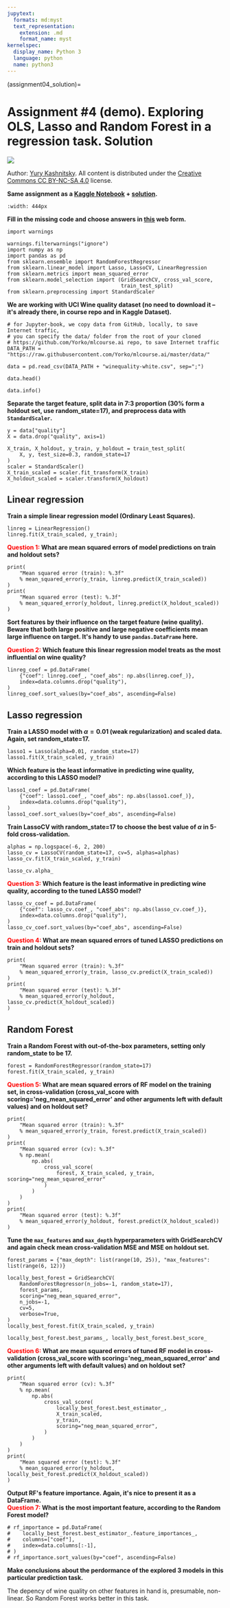 ```yaml
---
jupytext:
  formats: md:myst
  text_representation:
    extension: .md
    format_name: myst
kernelspec:
  display_name: Python 3
  language: python
  name: python3
---
```


(assignment04_solution)=

# Assignment #4 (demo). Exploring OLS, Lasso and Random Forest in a regression task. Solution

<img src="https://habrastorage.org/webt/ia/m9/zk/iam9zkyzqebnf_okxipihkgjwnw.jpeg" />

Author: [Yury Kashnitsky](https://www.linkedin.com/in/festline/). All content is distributed under the [Creative Commons CC BY-NC-SA 4.0](https://creativecommons.org/licenses/by-nc-sa/4.0/) license.

**Same assignment as a [Kaggle Notebook](https://www.kaggle.com/kashnitsky/a6-demo-linear-models-and-rf-for-regression) + [solution](https://www.kaggle.com/kashnitsky/a6-demo-regression-solution).**  


```{figure} /_static/img/wine_quality.jpg
:width: 444px
```

**Fill in the missing code and choose answers in [this](https://docs.google.com/forms/d/1aHyK58W6oQmNaqEfvpLTpo6Cb0-ntnvJ18rZcvclkvw/edit) web form.**


```{code-cell} ipython3
import warnings

warnings.filterwarnings("ignore")
import numpy as np
import pandas as pd
from sklearn.ensemble import RandomForestRegressor
from sklearn.linear_model import Lasso, LassoCV, LinearRegression
from sklearn.metrics import mean_squared_error
from sklearn.model_selection import (GridSearchCV, cross_val_score,
                                     train_test_split)
from sklearn.preprocessing import StandardScaler
```

**We are working with UCI Wine quality dataset (no need to download it – it's already there, in course repo and in Kaggle Dataset).**


```{code-cell} ipython3
# for Jupyter-book, we copy data from GitHub, locally, to save Internet traffic,
# you can specify the data/ folder from the root of your cloned
# https://github.com/Yorko/mlcourse.ai repo, to save Internet traffic
DATA_PATH = "https://raw.githubusercontent.com/Yorko/mlcourse.ai/master/data/"
```


```{code-cell} ipython3
data = pd.read_csv(DATA_PATH + "winequality-white.csv", sep=";")
```


```{code-cell} ipython3
data.head()
```


```{code-cell} ipython3
data.info()
```

**Separate the target feature, split data in 7:3 proportion (30% form a holdout set, use random_state=17), and preprocess data with `StandardScaler`.**


```{code-cell} ipython3
y = data["quality"]
X = data.drop("quality", axis=1)

X_train, X_holdout, y_train, y_holdout = train_test_split(
    X, y, test_size=0.3, random_state=17
)
scaler = StandardScaler()
X_train_scaled = scaler.fit_transform(X_train)
X_holdout_scaled = scaler.transform(X_holdout)
```

## Linear regression

**Train a simple linear regression model (Ordinary Least Squares).**


```{code-cell} ipython3
linreg = LinearRegression()
linreg.fit(X_train_scaled, y_train);
```

**<font color='red'>Question 1:</font> What are mean squared errors of model predictions on train and holdout sets?**


```{code-cell} ipython3
print(
    "Mean squared error (train): %.3f"
    % mean_squared_error(y_train, linreg.predict(X_train_scaled))
)
print(
    "Mean squared error (test): %.3f"
    % mean_squared_error(y_holdout, linreg.predict(X_holdout_scaled))
)
```

**Sort features by their influence on the target feature (wine quality). Beware that both large positive and large negative coefficients mean large influence on target. It's handy to use `pandas.DataFrame` here.**

**<font color='red'>Question 2:</font> Which feature this linear regression model treats as the most influential on wine quality?**


```{code-cell} ipython3
linreg_coef = pd.DataFrame(
    {"coef": linreg.coef_, "coef_abs": np.abs(linreg.coef_)},
    index=data.columns.drop("quality"),
)
linreg_coef.sort_values(by="coef_abs", ascending=False)
```

## Lasso regression

**Train a LASSO model with $\alpha = 0.01$ (weak regularization) and scaled data. Again, set random_state=17.**


```{code-cell} ipython3
lasso1 = Lasso(alpha=0.01, random_state=17)
lasso1.fit(X_train_scaled, y_train)
```

**Which feature is the least informative in predicting wine quality, according to this LASSO model?**


```{code-cell} ipython3
lasso1_coef = pd.DataFrame(
    {"coef": lasso1.coef_, "coef_abs": np.abs(lasso1.coef_)},
    index=data.columns.drop("quality"),
)
lasso1_coef.sort_values(by="coef_abs", ascending=False)
```

**Train LassoCV with random_state=17 to choose the best value of $\alpha$ in 5-fold cross-validation.**


```{code-cell} ipython3
alphas = np.logspace(-6, 2, 200)
lasso_cv = LassoCV(random_state=17, cv=5, alphas=alphas)
lasso_cv.fit(X_train_scaled, y_train)
```


```{code-cell} ipython3
lasso_cv.alpha_
```

**<font color='red'>Question 3:</font> Which feature is the least informative in predicting wine quality, according to the tuned LASSO model?**


```{code-cell} ipython3
lasso_cv_coef = pd.DataFrame(
    {"coef": lasso_cv.coef_, "coef_abs": np.abs(lasso_cv.coef_)},
    index=data.columns.drop("quality"),
)
lasso_cv_coef.sort_values(by="coef_abs", ascending=False)
```

**<font color='red'>Question 4:</font> What are mean squared errors of tuned LASSO predictions on train and holdout sets?**


```{code-cell} ipython3
print(
    "Mean squared error (train): %.3f"
    % mean_squared_error(y_train, lasso_cv.predict(X_train_scaled))
)
print(
    "Mean squared error (test): %.3f"
    % mean_squared_error(y_holdout, lasso_cv.predict(X_holdout_scaled))
)
```

## Random Forest

**Train a Random Forest with out-of-the-box parameters, setting only random_state to be 17.**


```{code-cell} ipython3
forest = RandomForestRegressor(random_state=17)
forest.fit(X_train_scaled, y_train)
```

**<font color='red'>Question 5:</font> What are mean squared errors of RF model on the training set, in cross-validation (cross_val_score with scoring='neg_mean_squared_error' and other arguments left with default values) and on holdout set?**


```{code-cell} ipython3
print(
    "Mean squared error (train): %.3f"
    % mean_squared_error(y_train, forest.predict(X_train_scaled))
)
print(
    "Mean squared error (cv): %.3f"
    % np.mean(
        np.abs(
            cross_val_score(
                forest, X_train_scaled, y_train, scoring="neg_mean_squared_error"
            )
        )
    )
)
print(
    "Mean squared error (test): %.3f"
    % mean_squared_error(y_holdout, forest.predict(X_holdout_scaled))
)
```

**Tune the `max_features` and `max_depth` hyperparameters with GridSearchCV and again check mean cross-validation MSE and MSE on holdout set.**


```{code-cell} ipython3
forest_params = {"max_depth": list(range(10, 25)), "max_features": list(range(6, 12))}

locally_best_forest = GridSearchCV(
    RandomForestRegressor(n_jobs=-1, random_state=17),
    forest_params,
    scoring="neg_mean_squared_error",
    n_jobs=-1,
    cv=5,
    verbose=True,
)
locally_best_forest.fit(X_train_scaled, y_train)
```


```{code-cell} ipython3
locally_best_forest.best_params_, locally_best_forest.best_score_
```

**<font color='red'>Question 6:</font> What are mean squared errors of tuned RF model in cross-validation (cross_val_score with scoring='neg_mean_squared_error' and other arguments left with default values) and on holdout set?**


```{code-cell} ipython3
print(
    "Mean squared error (cv): %.3f"
    % np.mean(
        np.abs(
            cross_val_score(
                locally_best_forest.best_estimator_,
                X_train_scaled,
                y_train,
                scoring="neg_mean_squared_error",
            )
        )
    )
)
print(
    "Mean squared error (test): %.3f"
    % mean_squared_error(y_holdout, locally_best_forest.predict(X_holdout_scaled))
)
```

**Output RF's feature importance. Again, it's nice to present it as a DataFrame.**<br>
**<font color='red'>Question 7:</font> What is the most important feature, according to the Random Forest model?**


```{code-cell} ipython3
# rf_importance = pd.DataFrame(
#    locally_best_forest.best_estimator_.feature_importances_,
#    columns=["coef"],
#    index=data.columns[:-1],
# )
# rf_importance.sort_values(by="coef", ascending=False)
```

**Make conclusions about the perdormance of the explored 3 models in this particular prediction task.**

The depency of wine quality on other features in hand is, presumable, non-linear. So Random Forest works better in this task.
